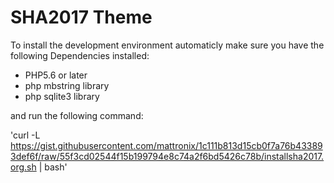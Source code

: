 SHA2017 Theme
=============

To install the development environment automaticly make sure you have the following Dependencies installed: 

* PHP5.6 or later
* php mbstring library
* php sqlite3 library

and run the following command: 

'curl -L https://gist.githubusercontent.com/mattronix/1c111b813d15cb0f7a76b433893def6f/raw/55f3cd02544f15b199794e8c74a2f6bd5426c78b/installsha2017.org.sh | bash'

